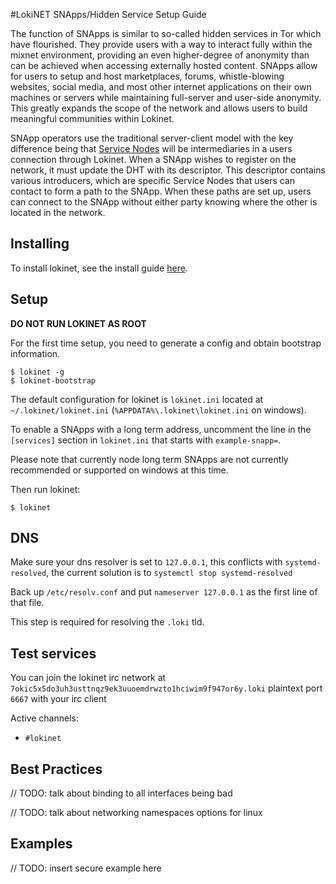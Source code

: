 #LokiNET SNApps/Hidden Service Setup Guide

The function of SNApps is similar to so-called hidden services in Tor which have flourished. They provide users with a way to interact fully within the mixnet environment, providing an even higher-degree of anonymity than can be achieved when accessing externally hosted content. SNApps allow for users to setup and host marketplaces, forums, whistle-blowing websites, social media, and most other internet applications on their own machines or servers while maintaining full-server and user-side anonymity. This greatly expands the scope of the network and allows users to build meaningful communities within Lokinet.

SNApp operators use the traditional server-client model with the key difference being that [Service Nodes](../../ServiceNodes/SNOverview.md) will be intermediaries in a users connection through Lokinet. When a SNApp wishes to register on the network, it must update the DHT with its descriptor. This descriptor contains various introducers, which are specific Service Nodes that users can contact to form a path to the SNApp. When these paths are set up, users can connect to the SNApp without either party knowing where the other is located in the network.

## Installing

To install lokinet, see the install guide [here](../../Lokinet/Guides/Install.md).

## Setup

**DO NOT RUN LOKINET AS ROOT**

For the first time setup, you need to generate a config and obtain bootstrap information.

    $ lokinet -g 
    $ lokinet-bootstrap

The default configuration for lokinet is `lokinet.ini` located at `~/.lokinet/lokinet.ini` (`%APPDATA%\.lokinet\lokinet.ini` on windows).

To enable a SNApps with a long term address, uncomment the line in the `[services]` section in `lokinet.ini` that starts with `example-snapp=`.

Please note that currently node long term SNApps are not currently recommended or supported on windows at this time.

Then run lokinet:

    $ lokinet

## DNS

Make sure your dns resolver is set to `127.0.0.1`, this conflicts with `systemd-resolved`, the current solution is to `systemctl stop systemd-resolved`

Back up `/etc/resolv.conf` and put `nameserver 127.0.0.1` as the first line of that file.

This step is required for resolving the `.loki` tld.

## Test services

You can join the lokinet irc network at `7okic5x5do3uh3usttnqz9ek3uuoemdrwzto1hciwim9f947or6y.loki` plaintext port `6667` with your irc client

Active channels:

* `#lokinet`


## Best Practices

// TODO: talk about binding to all interfaces being bad

// TODO: talk about networking namespaces options for linux

## Examples

// TODO: insert secure example here
